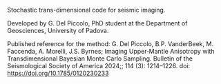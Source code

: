 Stochastic trans-dimensional code for seismic imaging.

Developed by G. Del Piccolo, PhD student at the Department of Geosciences, University of Padova.

Published reference for the method: G. Del Piccolo, B.P. VanderBeek, M. Faccenda, A. Morelli, J.S. Byrnes; Imaging Upper‐Mantle Anisotropy with Transdimensional Bayesian Monte Carlo Sampling. Bulletin of the Seismological Society of America 2024;; 114 (3): 1214–1226. doi: https://doi.org/10.1785/0120230233
